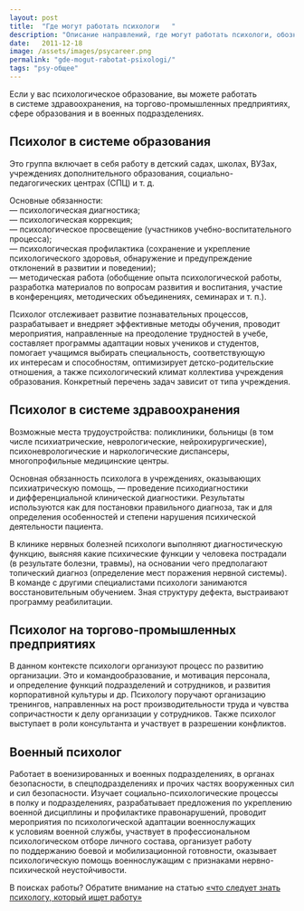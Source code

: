 ```yaml
---
layout: post
title:  "Где могут работать психологи	"
description: "Описание направлений, где могут работать психологи, обозначен перечень должностных обязанностей."
date:   2011-12-18			 
image: /assets/images/psycareer.png
permalink: "gde-mogut-rabotat-psixologi/"
tags: "psy-общее"
---
```

<div class="with-side">
<p>Если у&nbsp;вас психологическое образование, вы&nbsp;можете работать в&nbsp;системе здравоохранения, на&nbsp;торгово-промышленных предприятиях, сфере образования и&nbsp;в&nbsp;военных подразделениях.</p>

<h2>Психолог в&nbsp;системе образования</h2>
<p>Это группа включает в&nbsp;себя работу в&nbsp;детский садах, школах, ВУЗах, учреждениях дополнительного образования, социально-педагогических центрах (СПЦ) и&nbsp;т.&nbsp;д.</p>
<p>Основные обязанности:<br/>
 —&nbsp;психологическая диагностика;<br/>
 —&nbsp;психологическая коррекция;<br/>
 —&nbsp;психологическое просвещение (участников учебно-воспитательного процесса);<br/>
 —&nbsp;психологическая профилактика (сохранение и&nbsp;укрепление психологического здоровья, обнаружение и&nbsp;предупреждение отклонений в&nbsp;развитии и&nbsp;поведении);<br/>
 —&nbsp;методическая работа (обобщение опыта психологической работы, разработка материалов по&nbsp;вопросам развития и&nbsp;воспитания, участие в&nbsp;конференциях, методических объединениях, семинарах и&nbsp;т.&nbsp;п.). 
</p>
<p>Психолог отслеживает развитие познавательных процессов, разрабатывает и&nbsp;внедряет эффективные методы обучения, проводит мероприятия, направленные на&nbsp;преодоление трудностей в&nbsp;учебе, составляет программы адаптации новых учеников и студентов, помогает учащимся выбирать специальность, соответствующую их&nbsp;интересам и&nbsp;способностям, оптимизирует детско-родительские отношения, а&nbsp;также психологический климат коллектива учреждения образования. Конкретный перечень задач зависит от&nbsp;типа учреждения.</p>
<h2>Психолог в&nbsp;системе здравоохранения</h2>
<p>Возможные места трудоустройства: поликлиники, больницы (в&nbsp;том числе психиатрические, неврологические, нейрохирургические), психоневрологические и&nbsp;наркологические диспансеры, многопрофильные медицинские центры.</p>
<p><span>О</span><span>сновная обязанность психолога в&nbsp;учреждениях, оказывающих психиатрическую помощь,&nbsp;— проведение психодиагностики и&nbsp;дифференциальной клинической диагностики. Результаты используются как для постановки правильного диагноза, так и&nbsp;для определения особенностей и&nbsp;степени нарушения психической деятельности пациента. </p>

<p>В&nbsp;клинике нервных болезней психологи выполняют диагностическую функцию, выясняя какие психические функции у&nbsp;человека пострадали (в&nbsp;результате болезни, травмы), на&nbsp;основании чего предполагают топический диагноз (определение мест поражения нервной системы). В&nbsp;команде с&nbsp;другими специалистами психологи занимаются восстановительным обучением. Зная структуру дефекта, выстраивают программу реабилитации.</p>
<h2>Психолог на&nbsp;торгово-промышленных предприятиях</h2>
<p>В&nbsp;данном контексте психологи организуют процесс по&nbsp;развитию организации. Это и&nbsp;командообразование, и&nbsp;мотивация персонала, и&nbsp;определение функций подразделений и&nbsp;сотрудников, и&nbsp;развития корпоративной культуры и&nbsp;др. Психологу поручают организацию тренингов, направленных на&nbsp;рост производительности труда и&nbsp;чувства сопричастности к&nbsp;делу организации у&nbsp;сотрудников. Также психолог выступает в&nbsp;роли консультанта и&nbsp;участвует в&nbsp;разрешении конфликтов.</p>
<h2>Военный психолог</h2>
<p>Работает в&nbsp;военизированных и&nbsp;военных подразделениях, в&nbsp;органах безопасности, в&nbsp;спецподразделениях и&nbsp;прочих частях вооруженных сил и&nbsp;сил безопасности. Изучает социально-психологические процессы в&nbsp;полку и&nbsp;подразделениях, разрабатывает предложения по&nbsp;укреплению военной дисциплины и&nbsp;профилактике правонарушений, проводит мероприятия по&nbsp;психологической адаптации военнослужащих к&nbsp;условиям военной службы, участвует в&nbsp;профессиональном психологическом отборе личного состава, организует работу по&nbsp;поддержанию боевой и&nbsp;мобилизационной готовности, оказывает психологическую помощь военнослужащим с&nbsp;признаками нервно-психической неустойчивости.</p>
<div class="side">
 В&nbsp;поисках работы? Обратите внимание на&nbsp;статью <a href="https://www.psycareer.ru/zabluzhdenie-nachinayushhego-psixologa/">«что следует знать психологу, который ищет работу»</a>
 </div>
 <div>
